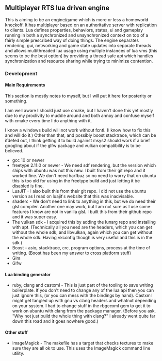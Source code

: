 ## Multiplayer RTS lua driven engine

This is aiming to be an engine/game which is more or less a homeworld knockoff. It has multiplayer based on an authoritative server with replication to clients. Lua defines properties, behaviors, states, ui and gameplay running in both a synchronized and unsynchronized context on top of a fairly simple prescribed way of doing things. The engine separates rendering, gui, networking and game state updates into separate threads and allows multithreaded lua usage using multiple instances of lua vms (this seems to be the best option) by providing a thread safe api which handles synchronization and resource sharing while trying to minimize contention.

### Development

#### Main Requirements

This section is mostly notes to myself, but I will put it here for posterity or something.

I am well aware I should just use cmake, but I haven't done this yet mostly due to my proclivity to muddle around and both annoy and confuse myself with cmake every time I do anything with it.

I know a windows build will not work without fcntl. (I know how to fix this and will do it.) Other than that, and possibly boost stacktrace, which can be ifdefed out, I think getting it to build against msys2 should work if a brief googling about if the glfw package and vulkan compatibility is to be believed.

 * gcc 10 or newer
 * freetype 2.11.0 or newer - We need sdf rendering, but the version which ships with ubuntu was not this new. I built from their git repo and it worked fine. We don't need harfbuz so no need to worry that on ubuntu this is too old for using in the freetype build and just letting it be disabled is fine.
 * LuaJIT - I also built this from their git repo. I did not use the ubuntu version as I read on luajit's website that this was inadvisable.
 * shaderc - We don't need to link to anything in this, but we do need their glsl compiler. Another one may work, but I am not sure as I use some features I know are not in vanilla glsl. I built this from their github repo and it was super easy.
 * The vulkan sdk - I acquired this by adding the lunarg repo and installing with apt. (Technically all you need are the headers, which you can get without the whole sdk, and libvulkan, again which you can get without the whole sdk. Having vkconfig though is very useful and this is in the sdk.)
 * Boost - asio, stacktrace, crc, program options, process at the time of writing. (Boost has been my answer to cross platform stuff)
 * Glm
 * Glfw

#### Lua binding generator

 * ruby, clang and castxml - This is just part of the tooling to save writing boilerplate. If you don't need to change any of the lua api then you can just ignore this, (or you can mess with the bindings by hand). Castxml might get tangled up with gnu vs clang headers and whatnot depending on your system. I had to change stuff in the rbgccxml gem to get it to work on ubuntu with clang from the package manager. (Before you ask, "Why not just build the whole thing with clang?" I already went quite far down this road and it goes nowhere good.)

#### Other stuff

 * ImageMagick - The makefile has a target that checks textures to make sure they are all ok to use. This uses the ImageMagick command line utility.
